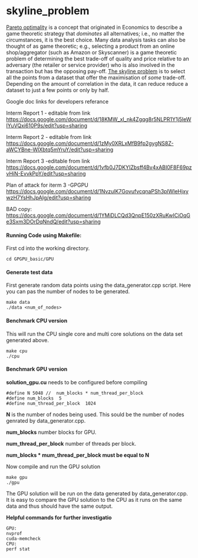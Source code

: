 # skyline_problem
[Pareto optimality](https://en.wikipedia.org/wiki/Pareto_efficiency) is a concept that originated in Economics to describe a game theoretic strategy that *dominates* all alternatives; i.e., no matter the circumstances, it is the best choice. Many data analysis tasks can also be thought of as game theoretic; e.g., selecting a product from an online shop/aggregator (such as Amazon or Skyscanner) is a game theoretic problem of determining the best trade-off of quality and price relative to an adversary (the retailer or service provider) who is also involved in the transaction but has the opposing pay-off. [The skyline problem](http://delab.csd.auth.gr/papers/IISA2015tpm.pdf) is to select all the points from a dataset that offer the maximisation of *some* trade-off. Depending on the amount of correlation in the data, it can reduce reduce a dataset to just a few points or only by half.

Google doc links for developers referance

Interm Report 1 - editable from link
https://docs.google.com/document/d/18KMW_xI_nk4Zgqg8r5NLPR1Y1j5IeWIYuVQxi610P9s/edit?usp=sharing

Interm Report 2 - editable from link
https://docs.google.com/document/d/1zMy0XRLxMfB9fp2gygNS8Z-aWCYBne-WlXbtq5mYruY/edit?usp=sharing

Interm Report 3 -editable from link
https://docs.google.com/document/d/1vfb0J7DKYIZbsff4Bv4xABI0F8F69pzvHiN-EvvkPpY/edit?usp=sharing

Plan of attack for iterm 3 -GPGPU
https://docs.google.com/document/d/1NvzulK7GovufvcqnaPSh3plWleHjxywzH7YsHhJpAIg/edit?usp=sharing

BAD copy:
https://docs.google.com/document/d/1YMiDLCQd3QnpE150zXRuKwICiOqGe3Sxm3DOrDqNndQ/edit?usp=sharing


#### Running Code using Makefile:
First cd into the working directory.
```
cd GPGPU_basic/GPU
```
#### Generate test data
First generate random data points using the data_generator.cpp script. Here you can pas the number of nodes to be generated. 
```
make data
./data <num_of_nodes>
 ```
#### Benchmark CPU version
This will run the CPU single core and multi core solutions on the data set generated above.
 ```
make cpu
./cpu
 ```
#### Benchmark GPU version

**solution_gpu.cu** needs to be configured before compiling
```
#define N 5048 //  num_blocks * num_thread_per_block 
#define num_blocks  5
#define num_thread_per_block  1024  
```
**N** is the number of nodes being used. This sould be the number of nodes genrated by data_generator.cpp.

**num_blocks** number blocks for GPU.

**num_thread_per_block** number of threads per block.

**num_blocks * mum_thread_per_block  must be equal to N**

Now compile and run the GPU solution
```
make gpu
./gpu
 ```
The GPU solution will be run on the data generated by data_generator.cpp. It is easy to compare the GPU solution to the CPU as it runs on the same data and thus should have the same output.

**Helpful commands for further investigatio**
```
GPU:
nvprof 
cuda-memcheck
CPU:
perf stat
```


